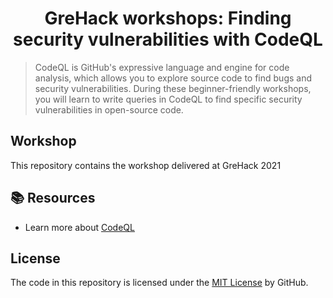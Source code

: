 <h1 align="center">GreHack workshops: Finding security vulnerabilities with CodeQL</h1>

> CodeQL is GitHub's expressive language and engine for code analysis, which allows you to explore source code to find bugs and security vulnerabilities. During these beginner-friendly workshops, you will learn to write queries in CodeQL to find specific security vulnerabilities in open-source code.

## Workshop

This repository contains the workshop delivered at GreHack 2021

## :books: Resources
- Learn more about [CodeQL](https://codeql.github.com)

## License

The code in this repository is licensed under the [MIT License](LICENSE) by GitHub.
